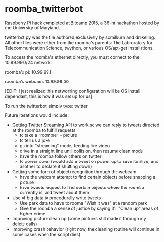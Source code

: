 # roomba_twitterbot
Raspberry Pi hack completed at Bitcamp 2015, a 36-hr hackathon hosted by the University of Maryland. 

twitterbot.py was the file authored exclusively by scmilburn and drakeling.
All other files were either from the roomba's parents: The Labroratory for Telecommunication Science, twython,
or various OS/apt-get installations.

To access the roomba's ethernet directly, you must connect to the 10.99.99.0/24 network.

roomba's pi: 10.99.99.1

roomba's webcam: 10.99.99.50

[EDIT: I just realized this networking configuration will be OS install dependant, this is how it was set up for us]

To run the twitterbot, simply type: twitter

Future iterations would include:
* Getting Twitter Streaming API to work so we can reply to tweets directed at the roomba to fulfill requests
  * to take a "roombie" - picture
  * to tell us a joke
  * go into "streaming" mode, feeding live video
  * drive in a straight line until collision, then resume clean mode
  * have the roomba follow others on twitter
  * to power down (would add a tweet on power up to save its alive, and another to declare it shutting down)
* Getting some form of object recognition through the webcam
  * have the webcam attempt to find certain objects before snapping a picture
  * have tweets request to find certain objects where the roomba currently is, and tweet about them
* Use of big data to procedurally write tweets
  * Use park data to have to rooma "Wish it was" at a random park
  * Give the roomba a sense of justice by saying it'll "Clean up" areas of higher crime
* Improving picture clean up (some pictures still made it through my delete calls)
* Improving crash behavior (right now, the cleaning routine will continue in some cases when the script dies)
